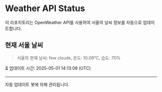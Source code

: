 
# Weather API Status

이 리포지토리는 OpenWeather API를 사용하여 서울의 날씨 정보를 자동으로 업데이트합니다.

## 현재 서울 날씨
> 서울의 현재 날씨: few clouds, 온도: 10.08°C, 습도: 70%

⏳ 업데이트 시간: 2025-05-01 14:13:08 (UTC)

---
자동 업데이트 봇에 의해 관리됩니다.
